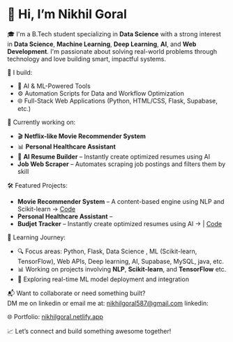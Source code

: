# 👋 Hi, I’m Nikhil Goral

🎓 I'm a B.Tech student specializing in **Data Science** with a strong interest in **Data Science**, **Machine Learning**, **Deep Learning**, **AI**, and **Web Development**. I'm passionate about solving real-world problems through technology and love building smart, impactful systems.

🔧 I build:
- 🧠 AI & ML-Powered Tools  
- ⚙️ Automation Scripts for Data and Workflow Optimization  
- 🌐 Full-Stack Web Applications (Python, HTML/CSS, Flask, Supabase, etc.)

🚀 Currently working on:
- 🎬 **Netflix-like Movie Recommender System**  
- 📊 **Personal Healthcare Assistant**  
- 📸 **AI Resume Builder** – Instantly create optimized resumes using AI
- **Job Web Scraper** – Automates scraping job postings and filters them by skill

🛠️ Featured Projects:
- **Movie Recommender System** – A content-based engine using NLP and Scikit-learn → [Code](#)  
- **Personal Healthcare Assistant** – 
- **Budjet Tracker** – Instantly create optimized resumes using AI → | [Code](#)  

🧠 Learning Journey:  
- 🔍 Focus areas: Python, Flask, Data Science , ML (Scikit-learn, TensorFlow), Web APIs, Deep learning, AI, Supabase, MySQL, java, etc.  
- 📊 Working on projects involving **NLP**, **Scikit-learn**, and **TensorFlow**  etc.
- 🧪 Exploring real-time ML model deployment and integration

📬 Want to collaborate or need something built?  
DM me on linkedin or email me at: nikhilgoral587@gmail.com
linkedin: 

🌐 Portfolio: [nikhilgoral.netlify.app](https://nikhilgoral.netlify.app)

📈 Let’s connect and build something awesome together!
